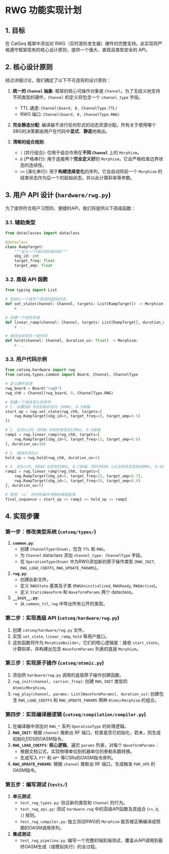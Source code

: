 # RWG 功能实现计划

## 1. 目标

在 CatSeq 框架中添加对 RWG（实时波形发生器）硬件的完整支持。此实现将严格遵守框架现有的核心设计原则，提供一个强大、直观且类型安全的 API。

## 2. 核心设计原则

经过详细讨论，我们确定了以下不可违背的设计原则：

1.  **统一的 `Channel` 抽象**: 框架的核心可操作对象是 `Channel`。为了无歧义地支持不同类型的硬件，`Channel` 的定义将包含一个 `channel_type` 字段。
    *   TTL 通道: `Channel(board, 0, ChannelType.TTL)`
    *   RWG 端口: `Channel(board, 0, ChannelType.RWG)`

2.  **完全静态分配**: 编译器不进行任何形式的动态资源分配。所有关于使用哪个SBG的决策都由用户在代码中**显式**、**静态**地做出。

3.  **清晰的组合规则**:
    *   `|` (并行组合): 仅用于组合作用在**不同 `Channel`** 上的 `Morphism`。
    *   `@` (严格串行): 用于连接两个**完全定义好**的 `Morphism`，它会严格检查边界状态的连续性。
    *   `>>` (演化串行): 用于**构建连续变化**的序列，它会自动将前一个 `Morphism` 的结束状态作为后一个的起始状态，并以此计算斜率等参数。

## 3. 用户 API 设计 (`hardware/rwg.py`)

为了提供符合用户习惯的、便捷的API，我们将提供以下高级函数：

### 3.1. 辅助类型

```python
from dataclasses import dataclass

@dataclass
class RampTarget:
    """定义一个SBG的斜坡目标"""
    sbg_id: int
    target_freq: float
    target_amp: float
```

### 3.2. 高级 API 函数

```python
from typing import List

# 初始化一个或多个音调的起始状态
def set_state(channel: Channel, targets: List[RampTarget]) -> Morphism:
    # ...

# 创建一个线性斜坡
def linear_ramp(channel: Channel, targets: List[RampTarget], duration_us: float) -> Morphism:
    # ...

# 保持当前状态一段时间
def hold(channel: Channel, duration_us: float) -> Morphism:
    # ...
```

### 3.3. 用户代码示例

```python
from catseq.hardware import rwg
from catseq.types.common import Board, Channel, ChannelType

# 定义硬件资源
rwg_board = Board("rwg0")
rwg_ch0 = Channel(rwg_board, 0, ChannelType.RWG)

# 构建一个连续变化的序列
# 1. 设置SBG 0的初始状态为 10MHz, 0.5振幅
start_op = rwg.set_state(rwg_ch0, targets=[
    rwg.RampTarget(sbg_id=0, target_freq=10, target_amp=0.5)
])

# 2. 在10us内，将SBG 0线性地变到12MHz, 0.6振幅
ramp1 = rwg.linear_ramp(rwg_ch0, targets=[
    rwg.RampTarget(sbg_id=0, target_freq=12, target_amp=0.6)
], duration_us=10)

# 3. 保持状态5us
hold_op = rwg.hold(rwg_ch0, duration_us=5)

# 4. 在5us内，将SBG 0变到15MHz, 0.7振幅，同时将SBG 1从当前状态变到20MHz, 0.4振幅
ramp2 = rwg.linear_ramp(rwg_ch0, targets=[
    rwg.RampTarget(sbg_id=0, target_freq=15, target_amp=0.7),
    rwg.RampTarget(sbg_id=1, target_freq=20, target_amp=0.4)
], duration_us=5)

# 使用 `>>` 将所有操作流畅地串联起来
final_sequence = start_op >> ramp1 >> hold_op >> ramp2
```

## 4. 实现步骤

### 第一步：修改类型系统 (`catseq/types/`)

1.  **`common.py`**:
    *   创建 `ChannelType(Enum)`，包含 `TTL` 和 `RWG`。
    *   为 `Channel` dataclass 添加 `channel_type: ChannelType` 字段。
    *   在 `OperationType(Enum)` 中为RWG添加新的原子操作类型 (`RWG_INIT`, `RWG_LOAD_COEFFS`, `RWG_UPDATE_PARAMS`)。
2.  **`rwg.py`**:
    *   创建此新文件。
    *   定义 `RWGState` 基类及子类 (`RWGUninitialized`, `RWGReady`, `RWGActive`)。
    *   定义 `StaticWaveform` 和 `WaveformParams` 两个 dataclass。
3.  **`__init__.py`**:
    *   从 `common`, `ttl`, `rwg` 中导出所有公开的类型。

### 第二步：实现高级 API (`catseq/hardware/rwg.py`)

1.  创建 `catseq/hardware/rwg.py` 文件。
2.  实现 `set_state`, `linear_ramp`, `hold` 等用户接口。
3.  这些函数将作为 `MorphismBuilder`，它们的核心逻辑是：接收 `start_state`，计算斜率，并构建出包含 `WaveformParams` 列表的底层 `Morphism`。

### 第三步：实现原子操作 (`catseq/atomic.py`)

1.  添加供 `hardware/rwg.py` 调用的底层原子操作创建函数。
2.  `rwg_init(channel, carrier_freq)`: 创建 `RWG_INIT` 类型的 `AtomicMorphism`。
3.  `rwg_play(channel, params: List[WaveformParams], duration_us)`: 创建包含 `RWG_LOAD_COEFFS` 和 `RWG_UPDATE_PARAMS` 两种 `AtomicMorphism` 的组合。

### 第四步：实现编译器逻辑 (`catseq/compilation/compiler.py`)

1.  在编译器中添加对 `RWG_*` 系列 `OperationType` 的处理逻辑。
2.  **`RWG_INIT`**: 根据 `channel` 推断出 RF 端口，检查是否已初始化，若未，则生成初始化DDS的OASM指令。
3.  **`RWG_LOAD_COEFFS`**: **核心逻辑**。遍历 `params` 列表，对每个 `WaveformParams`：
    *   根据文档公式，实现物理单位到机器单位的泰勒系数转换。
    *   生成写入 `FT*` 和 `AP*` 等CSRs的OASM指令序列。
4.  **`RWG_UPDATE_PARAMS`**: 根据 `channel` 推断出 RF 端口，生成触发 `PAR_UPD` 的OASM指令。

### 第五步：编写测试 (`tests/`)

1.  **单元测试**:
    *   `test_rwg_types.py`: 验证新的类型和 `Channel` 的行为。
    *   `test_rwg_api.py`: 测试 `hardware.rwg` 中的高级API函数及其组合 (`>>`, `@`, `|`) 规则。
    *   `test_rwg_compiler.py`: 独立测试RWG的 `Morphism` 能否被正确编译成预期的OASM调用序列。
2.  **集成测试**:
    *   `test_rwg_pipeline.py`: 编写一个完整的端到端测试，覆盖从API调用到最终OASM生成（或模拟执行）的全过程。
